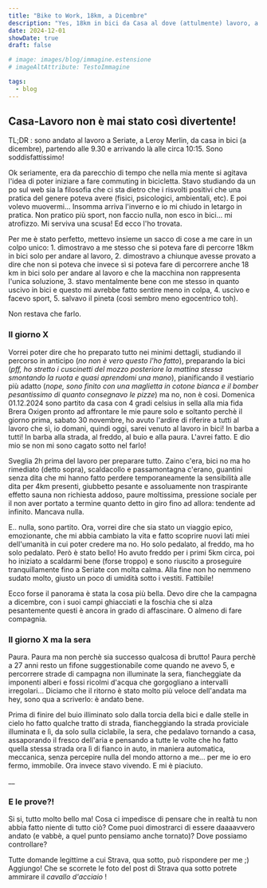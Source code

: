 ```yaml
---
title: "Bike to Work, 18km, a Dicembre"
description: "Yes, 18km in bici da Casa al dove (attulmente) lavoro, a Seriate, in bici! Andata e ritorno in sella alla 'vecchia' Brera. Niente proviciali ne strade offroad. Calma, nebbia e campagna. Come diceva qualcuno: si, può, fare!"
date: 2024-12-01
showDate: true
draft: false

# image: images/blog/immagine.estensione
# imageAltAttribute: TestoImmagine

tags:
  - blog
---
```


## Casa-Lavoro non è mai stato così divertente!
TL;DR : sono andato al lavoro a Seriate, a Leroy Merlin, da casa in bici (a dicembre), partendo alle 9.30 e arrivando là alle circa 10:15. Sono soddisfattissimo!

Ok seriamente, era da parecchio di tempo che nella mia mente si agitava l'idea di poter iniziare a fare commuting in bicicletta. Stavo studiando da un po sul web sia la filosofia che ci sta dietro che i risvolti positivi che una pratica del genere poteva avere (fisici, psicologici, ambientali, etc). 
E poi volevo muovermi... Insomma arriva l'inverno e io mi chiudo in letargo in pratica. Non pratico più sport, non faccio nulla, non esco in bici... mi atrofizzo. Mi serviva una scusa! Ed ecco l'ho trovata. 

Per me è stato perfetto, mettevo insieme un sacco di cose a me care in un colpo unico: 1. dimostravo a me stesso che si poteva fare di percorre 18km in bici solo per andare al lavoro, 2. dimostravo a chiunque avesse provato a dire che non si poteva che invece sì si poteva fare di percorrere anche 18 km in bici solo per andare al lavoro e che la macchina non rappresenta l'unica soluzione, 3. stavo mentalmente bene con me stesso in quanto uscivo in bici e questo mi avrebbe fatto sentire meno in colpa, 4. uscivo e facevo sport, 5. salvavo il pineta (così sembro meno egocentrico toh).
 
Non restava che farlo.

### Il giorno X
Vorrei poter dire che ho preparato tutto nei minimi dettagli, studiando il percorso in anticipo (_no non è vero questo l'ho fatto_), preparando la bici (_pff, ho stretto i cuscinetti del mozzo posteriore la mattina stessa smontando la ruota e quasi aprendomi una mano_), pianificando il vestiario più adatto (_nope, sono finito con una maglietta in cotone bianca e il bomber pesantissimo di quanto consegnavo le pizze_) ma no, non è cosi. Domenica 01.12.2024 sono partito da casa con 4 gradi celsius in sella alla mia fida Brera Oxigen pronto ad affrontare le mie paure solo e soltanto perchè il giorno prima, sabato 30 novembre, ho avuto l'ardire di riferire a tutti al lavoro che sì, io domani, quindi oggi, sarei venuto al lavoro  in bici! In barba a tutti! In barba alla strada, al freddo, al buio e alla paura. L'avrei fatto. E dio mio se non mi sono cagato sotto nel farlo!

Sveglia 2h prima del lavoro per preparare tutto. Zaino c'era, bici no ma ho rimediato (detto sopra), scaldacollo e passamontagna c'erano, guantini senza dita che mi hanno fatto perdere temporaneamente la sensibilità alle dita per 4km presenti, giubbetto pesante e assoluamente non traspirante effetto sauna non richiesta addoso, paure moltissima, pressione sociale per il non aver portato a termine quanto detto in giro fino ad allora: tendente ad infinito. Mancava nulla.

E.. nulla, sono partito. Ora, vorrei dire che sia stato un viaggio epico, emozionante, che mi abbia cambiato la vita e fatto scoprire nuovi lati miei dell'umanità in cui poter credere ma no. Ho solo pedalato, al freddo, ma ho solo pedalato. Però è stato bello! Ho avuto freddo per i primi 5km circa, poi ho iniziato a scaldarmi bene (forse troppo) e sono riuscito a proseguire tranquillamente fino a Seriate con molta calma. Alla fine non ho nemmeno sudato molto, giusto un poco di umidità sotto i vestiti. Fattibile!

Ecco forse il panorama è stata la cosa più bella. Devo dire che la campagna a dicembre, con i suoi campi ghiacciati e la foschia che si alza pesantemente questi è ancora in grado di affascinare. O almeno di fare compagnia.

### Il giorno X ma la sera
Paura. Paura ma non perchè sia successo qualcosa di brutto! Paura perchè a 27 anni resto un fifone suggestionabile come quando ne avevo 5, e percorrere strade di campagna non illuminate la sera, fiancheggiate da imponenti alberi e fossi ricolmi d'acqua che gorgogliano a intervalli irregolari... Diciamo che il ritorno è stato molto più veloce dell'andata  ma hey, sono qua a scriverlo: è andato bene.

Prima di finire del buio illiminato solo dalla torcia della bici e dalle stelle in cielo ho fatto qualche tratto di strada, fiancheggiando la strada proviciale illuminata e lì, da solo sulla ciclabile, la sera, che pedalavo tornando a casa, assaporando il fresco dell'aria e pensando a tutte le volte che ho fatto quella stessa strada ora lì di fianco in auto, in maniera automatica, meccanica, senza percepire nulla del mondo attorno a me... per me io ero fermo, immobile. Ora invece stavo vivendo. E mi è piaciuto.

__

### E le prove?!
Si si, tutto molto bello ma! Cosa ci impedisce di pensare che in realtà tu non abbia fatto niente di tutto ciò? Come puoi dimostrarci di essere daaaavvero andato (e vabbè, a quel punto pensiamo anche tornato)? Dove possiamo controllare?

Tutte domande legittime a cui Strava, qua sotto, può rispondere per me ;) 
Aggiungo! Che se scorrete le foto del post di Strava qua sotto potrete ammirare il _cavallo d'acciaio_ !

<div class="strava-embed-placeholder" data-embed-type="activity" data-embed-id="13021229229" data-style="standard" data-from-embed="false"></div><script src="https://strava-embeds.com/embed.js"></script>